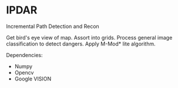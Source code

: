 # IPDAR
Incremental Path Detection and Recon

Get bird's eye view of map.
Assort into grids.
Process general image classification to detect dangers.
Apply M-Mod* lite algorithm.

Dependencies:
 - Numpy
 - Opencv
 - Google VISION
